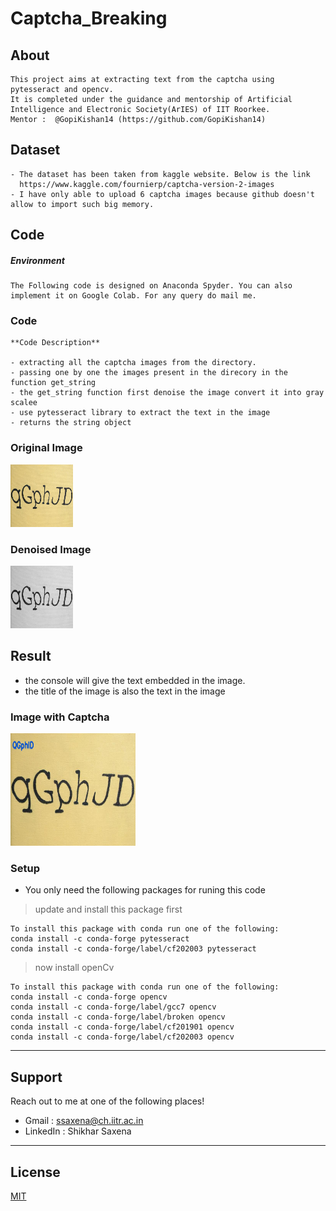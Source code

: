 # Captcha_Breaking

## About
```
This project aims at extracting text from the captcha using pytesseract and opencv.
It is completed under the guidance and mentorship of Artificial Intelligence and Electronic Society(ArIES) of IIT Roorkee.
Mentor :  @GopiKishan14 (https://github.com/GopiKishan14)
```

## Dataset
```
- The dataset has been taken from kaggle website. Below is the link
  https://www.kaggle.com/fournierp/captcha-version-2-images
- I have only able to upload 6 captcha images because github doesn't allow to import such big memory.

```

## Code

##### Environment

```
The Following code is designed on Anaconda Spyder. You can also implement it on Google Colab. For any query do mail me.
```
### Code
```
**Code Description**

- extracting all the captcha images from the directory.
- passing one by one the images present in the direcory in the function get_string
- the get_string function first denoise the image convert it into gray scalee
- use pytesseract library to extract the text in the image
- returns the string object
```
<p align="left">
  <h3>Original Image</h3>
  <img width="100" height="100" src="https://github.com/shikhar2402/Captcha_Breaking/blob/master/output_samples/avoid-captcha.jpg">
</p>
<p align="left">
  <h3>Denoised Image</h3>
  <img width="100" height="100" src="https://github.com/shikhar2402/Captcha_Breaking/blob/master/output_samples/denoised.jpg">
</p>


## Result

- the console will give the text embedded in the image.
- the title of the image is also the text in the image

<p align="left">
  <h3>Image with Captcha</h3>
  <img width="200" height="180" src="https://github.com/shikhar2402/Captcha_Breaking/blob/master/output_samples/output.png">
</p>

### Setup

- You only need the following packages for runing this code

> update and install this package first

```shell
To install this package with conda run one of the following:
conda install -c conda-forge pytesseract
conda install -c conda-forge/label/cf202003 pytesseract
```

> now install openCv 

```shell
To install this package with conda run one of the following:
conda install -c conda-forge opencv
conda install -c conda-forge/label/gcc7 opencv
conda install -c conda-forge/label/broken opencv
conda install -c conda-forge/label/cf201901 opencv
conda install -c conda-forge/label/cf202003 opencv

```



---

## Support

Reach out to me at one of the following places!

- Gmail :  ssaxena@ch.iitr.ac.in
- LinkedIn :  Shikhar Saxena

---

## License
[MIT](https://choosealicense.com/licenses/mit/)
